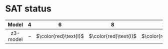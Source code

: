 # SAT status
| $\text{Model}$ | $4$ | $6$ | $8$ | $10$ | $12$ | $14$ | $16$ | $18$ | $20$ |
|:-:| :---:|:---:|:---:|:---:|:---:|:---:|:---:|:---:|:---:|
$\text{z3-model}$ | $-$ | $\color{red}\text{I}$ | $\color{red}\text{I}$ | $\color{red}\text{I}$ | $-$ | $-$ | $-$ | $-$ | $-$ | 
